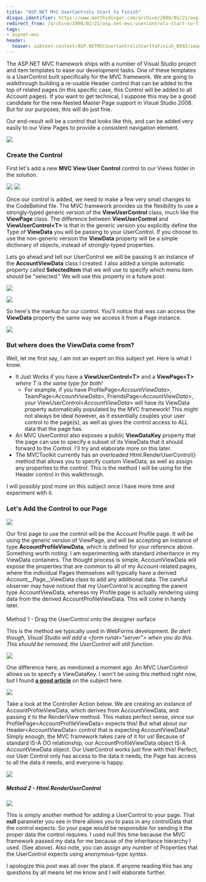 ```yaml
---
title: "ASP.NET MVC UserControls Start to Finish"
disqus_identifier: https://www.matthidinger.com/archive/2008/02/21/asp.net-mvc-usercontrols-start-to-finish.aspx
redirect_from: /archive/2008/02/21/asp.net-mvc-usercontrols-start-to-finish.aspx/
tags: 
- aspnet-mvc
header:
  teaser: subtext-content/ASP.NETMVCUserControlsStarttoFinish_B993/image_thumb.png
---
```

The ASP.NET MVC framework ships with a number of Visual Studio project and item templates to ease our development tasks. One of these templates is a UserControl built specifically for the MVC framework. We are going to walkthrough building a re-usable Header control that can be added to the top of related pages (in this specific case, this Control will be added to all Account pages). If you want to get technical, I suppose this may be a good candidate for the new Nested Master Page support in Visual Studio 2008. But for our purposes, this will do just fine.

Our end-result will be a control that looks like this, and can be added very easily to our View Pages to provide a consistent navigation element.

![](/images/subtext-content/ASP.NETMVCUserControlsStarttoFinish_B993/image_thumb.png)


### Create the Control

First let's add a new **MVC View User Control** control to our Views folder in the solution.

![](/images/subtext-content/ASP.NETMVCUserControlsStarttoFinish_B993/image_thumb_3.png)
 ![](/images/subtext-content/ASP.NETMVCUserControlsStarttoFinish_B993/image_thumb_4.png)


Once our control is added, we need to make a few very small changes to the CodeBehind file. The MVC framework provides us the flexibility to use a strongly-typed generic version of the **ViewUserControl** class, much like the **ViewPage** class. The difference between **ViewUserControl** and **ViewUserControl&lt;T&gt;** is that in the generic version you explicitly define the Type of **ViewData** you will be passing to your UserControl. If you choose to use the non-generic version the **ViewData** property will be a simple dictionary of objects, instead of strongly-typed properties.

Lets go ahead and tell our UserControl we will be passing it an instance of the **AccountViewData** class I created. I also added a simple automatic property called **SelectedItem** that we will use to specify which menu item should be "selected." We will use this property in a future post.

![](/images/subtext-content/ASP.NETMVCUserControlsStarttoFinish_B993/image_thumb_5.png)


![](/images/subtext-content/ASP.NETMVCUserControlsStarttoFinish_B993/image_thumb_6.png)


So here's the markup for our control. You'll notice that was can access the **ViewData** property the same way we access it from a Page instance.

![](/images/subtext-content/ASP.NETMVCUserControlsStarttoFinish_B993/image_thumb_7.png)


### But where does the ViewData come from?

Well, let me first say, I am not an expert on this subject yet. Here is what I know.

-   It Just Works if you have a **ViewUserControl&lt;T&gt;** and a **ViewPage&lt;T&gt;** *where T is the same type for both!*
    -   For example, if you have ProfilePage&lt;*AccountViewData*&gt;, TeamPage&lt;*AccountViewData*&gt;, FriendsPage&lt;*AccountViewData*&gt;, your ViewUserControl&lt;*AccountViewData*&gt; will have its ViewData property automatically populated by the MVC framework! This might not always be ideal however, as it essentially couples your user control to the page(s), as well as gives the control access to ALL data that the page has.
-   An MVC UserControl also exposes a public **ViewDataKey** property that the page can use to specify a subset of its ViewData that it should forward to the Control. I'll try and elaborate more on this later.
-   The MVCToolkit currently has an overloaded Html.RenderUserControl() method that allows you to specify custom ViewData, as well as assign any properties to the control. This is the method I will be using for the Header control in this walkthrough.

I will possibly post more on this subject once I have more time and experiment with it.

### Let's Add the Control to our Page

![](/images/subtext-content/ASP.NETMVCUserControlsStarttoFinish_B993/image_thumb_8.png)


Our first page to use the control will be the Account Profile page. It will be using the generic version of ViewPage, and will be accepting an instance of type **AccountProfileViewData**, which is defined for your reference above. Something worth noting: I am experimenting with standard inheritance in my ViewData containers. The thought process is simple, AccountViewData will expose the properties that are common to all of my Account-related pages, where the individual Pages themselves will typically have a derived Account\_\_Page\_\_ViewData class to add any additional data. The careful observer may have noticed that my UserControl is accepting the parent type AccountViewData, whereas my Profile page is actually rendering using data from the derived AccountProfileViewData. This will come in handy later.

#### 
Method 1 - Drag the UserControl onto the designer surface

This is the method we typically used in WebForms development. *Be alert though, Visual Studio will add a &lt;form runat="server"&gt; when you do this. This should be removed, the UserControl will still function.*

![](/images/subtext-content/ASP.NETMVCUserControlsStarttoFinish_B993/image_thumb_9.png)


One difference here, as mentioned a moment ago. An MVC UserControl allows us to specify a ViewDataKey. I won't be using this method right now, but I found [**a good article**](https://blog.matthidinger.com/ct.ashx?id=befbb634-7388-496a-afca-114bfd97fa29&url=http%3a%2f%2fdotnetaddict.dotnetdevelopersjournal.com%2faspnet_devseries_3.htm) on the subject here.

![](/images/subtext-content/ASP.NETMVCUserControlsStarttoFinish_B993/image_thumb_10.png)


Take a look at the Controller Action below. We are creating an instance of AccountProfileViewData, which derives from AccountViewData, and passing it to the RenderView method. This makes perfect sense, since our ProfilePage&lt;AccountProfileViewData&gt; expects this! But what about our Header&lt;AccountViewData&gt; control that is expecting AccountViewData? Simply enough, the MVC framework takes care of it for us! Because of standard IS-A OO relationship, our AccountProfileViewData object IS-A AccountViewData object. Our UserControl works just fine with this! Perfect, our User Control only has access to the data it needs, the Page has access to all the data it needs, and everyone is happy.

![](/images/subtext-content/ASP.NETMVCUserControlsStarttoFinish_B993/image_thumb_11.png)


##### Method 2 - Html.RenderUserControl

![](/images/subtext-content/ASP.NETMVCUserControlsStarttoFinish_B993/image_thumb_12.png)


This is simply another method for adding a UserControl to your page. That **null** parameter you see in there allows you to pass in any controlData that the control expects. So your page would be responsible for sending it the proper data the control requires. I used null this time because the MVC framework passed my data for me because of the inheritance hierarchy I used. (See above). Also note, you can assign any number of Properties that the UserControl expects using anonymous-type syntax.

I apologize this post was all over the place. If anyone reading this has any questions by all means let me know and I will elaborate further.

